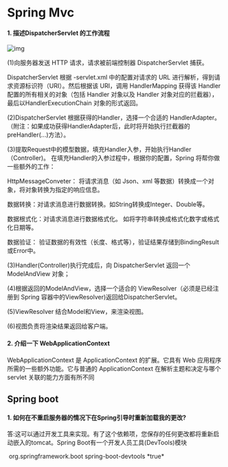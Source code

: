 # Spring Mvc

#### 1. 描述DispatcherServlet 的工作流程

 

![img](file:///C:\Users\yeshen\AppData\Local\Temp\ksohtml3824\wps9.png) 

 

(1)向服务器发送 HTTP 请求，请求被前端控制器 DispatcherServlet 捕获。

DispatcherServlet 根据 -servlet.xml 中的配置对请求的 URL 进行解析，得到请求资源标识符（URI）。然后根据该 URI，调用 HandlerMapping 获得该 Handler 配置的所有相关的对象（包括 Handler 对象以及 Handler 对象对应的拦截器），最后以HandlerExecutionChain 对象的形式返回。

(2)DispatcherServlet 根据获得的Handler，选择一个合适的 HandlerAdapter。（附注：如果成功获得HandlerAdapter后，此时将开始执行拦截器的 preHandler(...)方法）。

(3)提取Request中的模型数据，填充Handler入参，开始执行Handler（Controller)。 在填充Handler的入参过程中，根据你的配置，Spring 将帮你做一些额外的工作：

HttpMessageConveter： 将请求消息（如 Json、xml 等数据）转换成一个对象，将对象转换为指定的响应信息。

数据转换：对请求消息进行数据转换。如String转换成Integer、Double等。

数据根式化：对请求消息进行数据格式化。 如将字符串转换成格式化数字或格式化日期等。

数据验证： 验证数据的有效性（长度、格式等），验证结果存储到BindingResult或Error中。

(3)Handler(Controller)执行完成后，向 DispatcherServlet 返回一个 ModelAndView 对象；

(4)根据返回的ModelAndView，选择一个适合的 ViewResolver（必须是已经注册到 Spring 容器中的ViewResolver)返回给DispatcherServlet。

(5)ViewResolver 结合Model和View，来渲染视图。

(6)视图负责将渲染结果返回给客户端。

#### 2. 介绍一下 WebApplicationContext

WebApplicationContext 是 ApplicationContext 的扩展。它具有 Web 应用程序所需的一些额外功能。它与普通的 ApplicationContext 在解析主题和决定与哪个 servlet 关联的能力方面有所不同

## Spring boot

#### 1. 如何在不重启服务器的情况下在Spring引导时重新加载我的更改?

答:这可以通过开发工具来实现。有了这个依赖项，您保存的任何更改都将重新启动嵌入的tomcat。Spring Boot有一个开发人员工具(DevTools)模块

<dependency>
​    <groupId>org.springframework.boot</groupId>
​    <artifactId>spring-boot-devtools</artifactId>
​    <optional>*true*</optional>
</dependency>

 